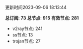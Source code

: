 更新时间2023-09-06 18:13:44

**总订阅: 73**
**总节点: 915**
**有效节点: 281**
- v2ray节点: 241
- ss节点: 13
- trojan节点: 27
